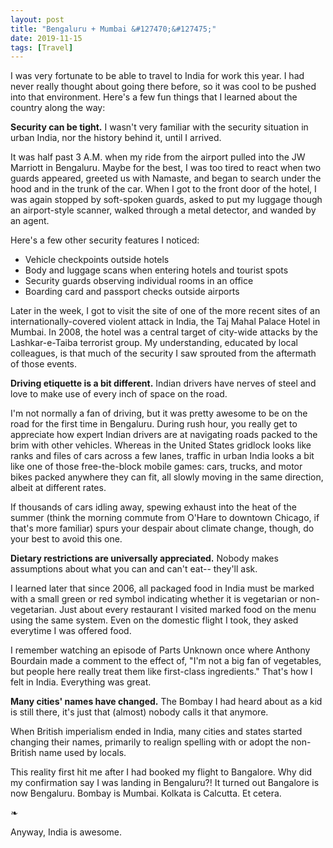 ```yaml
---
layout: post
title: "Bengaluru + Mumbai &#127470;&#127475;"
date: 2019-11-15
tags: [Travel]
---
```


I was very fortunate to be able to travel to India for work this year. I had
never really thought about going there before, so it was cool to be pushed into
that environment. Here's a few fun things that I learned about the country
along the way:

**Security can be tight.** I wasn't very familiar with the security situation
in urban India, nor the history behind it, until I arrived.

It was half past 3 A.M. when my ride from the airport pulled into the JW
Marriott in Bengaluru. Maybe for the best, I was too tired to react when two
guards appeared, greeted us with Namaste, and began to search under the hood
and in the trunk of the car. When I got to the front door of the hotel, I was
again stopped by soft-spoken guards, asked to put my luggage though an
airport-style scanner, walked through a metal detector, and wanded by an agent.

Here's a few other security features I noticed:

- Vehicle checkpoints outside hotels
- Body and luggage scans when entering hotels and tourist spots
- Security guards observing individual rooms in an office
- Boarding card and passport checks outside airports

Later in the week, I got to visit the site of one of the more recent sites of
an internationally-covered violent attack in India, the Taj Mahal Palace Hotel
in Mumbai. In 2008, the hotel was a central target of city-wide attacks by the
Lashkar-e-Taiba terrorist group. My understanding, educated by local
colleagues, is that much of the security I saw sprouted from the aftermath of
those events.

**Driving etiquette is a bit different.** Indian drivers have nerves of steel
and love to make use of every inch of space on the road.

I'm not normally a fan of driving, but it was pretty awesome to be on the road
for the first time in Bengaluru. During rush hour, you really get to appreciate
how expert Indian drivers are at navigating roads packed to the brim with
other vehicles. Whereas in the United States gridlock looks like ranks and
files of cars across a few lanes, traffic in urban India looks a bit like
one of those free-the-block mobile games: cars, trucks, and motor bikes
packed anywhere they can fit, all slowly moving in the same direction,
albeit at different rates.

If thousands of cars idling away, spewing exhaust into the heat of the summer
(think the morning commute from O'Hare to downtown Chicago, if that's more
familiar) spurs your despair about climate change, though, do your best to
avoid this one.

**Dietary restrictions are universally appreciated.** Nobody makes assumptions
about what you can and can't eat-- they'll ask.

I learned later that since 2006, all packaged food in India must be marked with
a small green or red symbol indicating whether it is vegetarian or
non-vegetarian. Just about every restaurant I visited marked food on the menu
using the same system. Even on the domestic flight I took, they asked everytime
I was offered food.

I remember watching an episode of Parts Unknown once where Anthony Bourdain
made a comment to the effect of, "I'm not a big fan of vegetables, but people
here really treat them like first-class ingredients." That's how I felt in
India. Everything was great.

**Many cities' names have changed.** The Bombay I had heard about as a kid is
still there, it's just that (almost) nobody calls it that anymore.

When British imperialism ended in India, many cities and states started
changing their names, primarily to realign spelling with or adopt the
non-British name used by locals.

This reality first hit me after I had booked my flight to Bangalore. Why did my
confirmation say I was landing in Bengaluru?! It turned out Bangalore is now
Bengaluru. Bombay is Mumbai. Kolkata is Calcutta. Et cetera.

&#10087;

Anyway, India is awesome.
